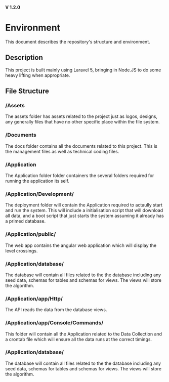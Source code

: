 **V 1.2.0**
# Environment
This document describes the repository's structure and environment.

## Description
This project is built mainly using Laravel 5, bringing in Node.JS to do some heavy lifting when appropriate.



## File Structure

### /Assets
The assets folder has assets related to the project just as logos, designs, any generally files that have no other specific place within the file system.

### /Documents
The docs folder contains all the documents related to this project. This is the management files as well as technical coding files.

### /Application
The Application folder folder containers the several folders required for running the application its self.


### /Application/Development/
The deployment folder will contain the Application required to actaully start and run the system. This will include a initialisation script that will download all data, and a boot script that just starts the system assuming it already has a primed database.

### /Application/public/
The web app contains the angular web application which will display the level crossings.

### /Application/database/
The database will contain all files related to the the database including any seed data, schemas for tables and schemas for views. The views will store the algorithm.

### /Application/app/Http/
The API reads the data from the database views.

### /Application/app/Console/Commands/
This folder will contain all the Application related to the Data Collection and a crontab file which will ensure all the data runs at the correct timings.

### /Application/database/
The database will contain all files related to the the database including any seed data, schemas for tables and schemas for views. The views will store the algorithm.